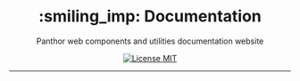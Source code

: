<h1 align="center">:smiling_imp: Documentation</h1>

<p align="center">Panthor web components and utilities documentation website</p>

<p align="center">
  <a href="https://opensource.org/licenses/MIT">
    <img src="https://img.shields.io/badge/license-MIT-rebeccapurple.svg?style=flat-square" alt="License MIT">
  </a>
</p>

<hr />